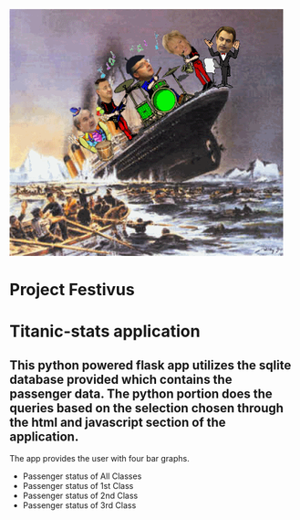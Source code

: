 ![titanic1](images\titanic1.gif)

# __Project Festivus__
# Titanic-stats application
## This python powered flask app utilizes the sqlite database provided which contains the passenger data.  The python portion does the queries based on the selection chosen through the html and javascript section of the application.

The app provides the user with four bar graphs.

* Passenger status of All Classes
* Passenger status of 1st Class
* Passenger status of 2nd Class
* Passenger status of 3rd Class